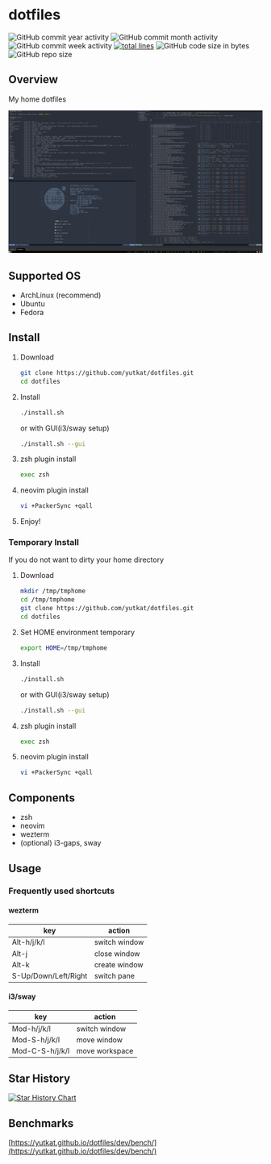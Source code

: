 # dotfiles

![GitHub commit year activity](https://img.shields.io/github/commit-activity/y/yutkat/dotfiles)
![GitHub commit month activity](https://img.shields.io/github/commit-activity/m/yutkat/dotfiles)
![GitHub commit week activity](https://img.shields.io/github/commit-activity/w/yutkat/dotfiles)
[![total lines](https://tokei.rs/b1/github/yutkat/dotfiles)](https://github.com/XAMPPRocky/tokei)
![GitHub code size in bytes](https://img.shields.io/github/languages/code-size/yutkat/dotfiles)
![GitHub repo size](https://img.shields.io/github/repo-size/yutkat/dotfiles)

## Overview

My home dotfiles

![overview](https://raw.githubusercontent.com/yutkat/img/main/dotfiles/2022-05-05_04-45.png)

## Supported OS

- ArchLinux (recommend)
- Ubuntu
- Fedora

## Install

1. Download

   ```bash
   git clone https://github.com/yutkat/dotfiles.git
   cd dotfiles
   ```

1. Install

   ```bash
   ./install.sh
   ```

   or with GUI(i3/sway setup)

   ```bash
   ./install.sh --gui
   ```

1. zsh plugin install

   ```bash
   exec zsh
   ```

1. neovim plugin install

   ```bash
   vi +PackerSync +qall
   ```

1. Enjoy!

### Temporary Install

If you do not want to dirty your home directory

1. Download

   ```bash
   mkdir /tmp/tmphome
   cd /tmp/tmphome
   git clone https://github.com/yutkat/dotfiles.git
   cd dotfiles
   ```

1. Set HOME environment temporary

   ```bash
   export HOME=/tmp/tmphome
   ```

1. Install

   ```bash
   ./install.sh
   ```

   or with GUI(i3/sway setup)

   ```bash
   ./install.sh --gui
   ```

1. zsh plugin install

   ```bash
   exec zsh
   ```

1. neovim plugin install

   ```bash
   vi +PackerSync +qall
   ```

## Components

- zsh
- neovim
- wezterm
- (optional) i3-gaps, sway

## Usage

### Frequently used shortcuts

#### wezterm

| key                  | action        |
| -------------------- | ------------- |
| Alt-h/j/k/l          | switch window |
| Alt-j                | close window  |
| Alt-k                | create window |
| S-Up/Down/Left/Right | switch pane   |

#### i3/sway

| key             | action         |
| --------------- | -------------- |
| Mod-h/j/k/l     | switch window  |
| Mod-S-h/j/k/l   | move window    |
| Mod-C-S-h/j/k/l | move workspace |

## Star History

[![Star History Chart](https://api.star-history.com/svg?repos=yutkat/dotfiles&type=Date)](https://star-history.com/#yutkat/dotfiles&Date)

## Benchmarks

[https://yutkat.github.io/dotfiles/dev/bench/](https://yutkat.github.io/dotfiles/dev/bench/)

